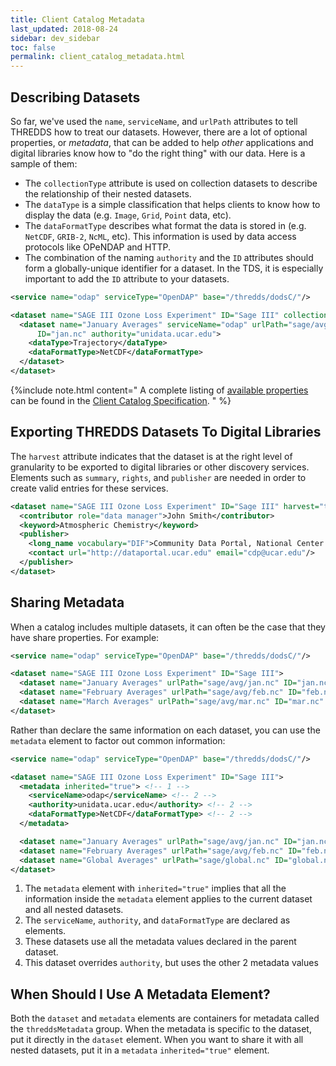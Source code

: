 ```yaml
---
title: Client Catalog Metadata
last_updated: 2018-08-24
sidebar: dev_sidebar
toc: false
permalink: client_catalog_metadata.html
---
```


## Describing Datasets

So far, we've used the `name`, `serviceName`, and `urlPath` attributes to tell THREDDS how to treat our datasets.
However, there are a lot of optional properties, or _metadata_, that can be added to help _other_ applications and digital libraries know how to "do the right thing" with our data.
Here is a sample of them:

* The `collectionType` attribute is used on collection datasets to describe the relationship of their nested datasets.
* The `dataType` is a simple classification that helps clients to know how to display the data (e.g. `Image`, `Grid`, `Point` data, etc).
* The `dataFormatType` describes what format the data is stored in (e.g. `NetCDF`, `GRIB-2`, `NcML`, etc).
  This information is used by data access protocols like OPeNDAP and HTTP.
* The combination of the naming `authority` and the `ID` attributes should form a globally-unique identifier for a dataset.
  In the TDS, it is especially important to add the `ID` attribute to your datasets.

~~~xml
<service name="odap" serviceType="OpenDAP" base="/thredds/dodsC/"/>

<dataset name="SAGE III Ozone Loss Experiment" ID="Sage III" collectionType="TimeSeries">
  <dataset name="January Averages" serviceName="odap" urlPath="sage/avg/jan.nc"
      ID="jan.nc" authority="unidata.ucar.edu">
    <dataType>Trajectory</dataType>
    <dataFormatType>NetCDF</dataFormatType>
  </dataset>
</dataset>
~~~

{%include note.html content="
A complete listing of [available properties](client_side_catalog_specification.html#threddsMetadataGroup-element-group) can be found in the [Client Catalog Specification](client_side_catalog_specification.html).
" %}

## Exporting THREDDS Datasets To Digital Libraries

The `harvest` attribute indicates that the dataset is at the right level of granularity to be exported to digital libraries or other discovery services.
Elements such as `summary`, `rights`, and `publisher` are needed in order to create valid entries for these services.

~~~xml
<dataset name="SAGE III Ozone Loss Experiment" ID="Sage III" harvest="true">
  <contributor role="data manager">John Smith</contributor>
  <keyword>Atmospheric Chemistry</keyword>
  <publisher>
    <long_name vocabulary="DIF">Community Data Portal, National Center for Atmospheric Research, University Corporation for Atmospheric Research</long_name>
    <contact url="http://dataportal.ucar.edu" email="cdp@ucar.edu"/>
  </publisher>
</dataset>
~~~

## Sharing Metadata

When a catalog includes multiple datasets, it can often be the case that they have share properties.
For example:

~~~xml
<service name="odap" serviceType="OpenDAP" base="/thredds/dodsC/"/>

<dataset name="SAGE III Ozone Loss Experiment" ID="Sage III">
  <dataset name="January Averages" urlPath="sage/avg/jan.nc" ID="jan.nc" serviceName="odap" authority="unidata.ucar.edu" dataFormatType="NetCDF"/>
  <dataset name="February Averages" urlPath="sage/avg/feb.nc" ID="feb.nc" serviceName="odap" authority="unidata.ucar.edu" dataFormatType="NetCDF"/>
  <dataset name="March Averages" urlPath="sage/avg/mar.nc" ID="mar.nc" serviceName="odap" authority="unidata.ucar.edu" dataFormatType="NetCDF"/>
</dataset>
~~~

Rather than declare the same information on each dataset, you can use the `metadata` element to factor out common information:

~~~xml
<service name="odap" serviceType="OpenDAP" base="/thredds/dodsC/"/>

<dataset name="SAGE III Ozone Loss Experiment" ID="Sage III">
  <metadata inherited="true"> <!-- 1 -->
    <serviceName>odap</serviceName> <!-- 2 -->
    <authority>unidata.ucar.edu</authority> <!-- 2 --> 
    <dataFormatType>NetCDF</dataFormatType> <!-- 2 -->
  </metadata>

  <dataset name="January Averages" urlPath="sage/avg/jan.nc" ID="jan.nc"/> <!-- 3 -->
  <dataset name="February Averages" urlPath="sage/avg/feb.nc" ID="feb.nc"/> <!-- 3 -->   
  <dataset name="Global Averages" urlPath="sage/global.nc" ID="global.nc" authority="fluffycats.com"/> <!-- 4 -->
</dataset>
~~~

1. The `metadata` element with `inherited="true"` implies that all the information inside the `metadata` element applies to the current dataset and all nested datasets.
2. The `serviceName`, `authority`, and `dataFormatType` are declared as elements.
3. These datasets use all the metadata values declared in the parent dataset.
4. This dataset overrides `authority`, but uses the other 2 metadata values

## When Should I Use A Metadata Element?

Both the `dataset` and `metadata` elements are containers for metadata called the `threddsMetadata` group.
When the metadata is specific to the dataset, put it directly in the `dataset` element.
When you want to share it with all nested datasets, put it in a `metadata` `inherited="true"` element.
